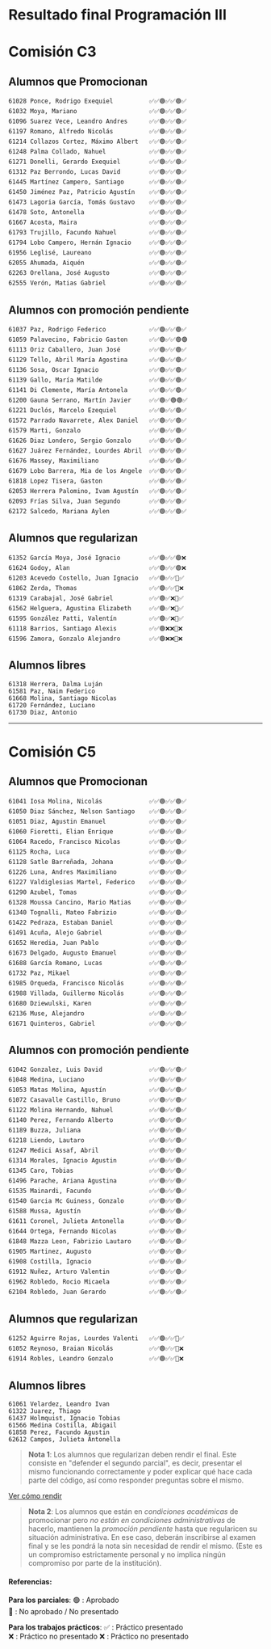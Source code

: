 # Resultado final Programación III

# Comisión C3

## Alumnos que Promocionan
``` 
61028 Ponce, Rodrigo Exequiel          ✅✅🟢✅✅🟢✅
61032 Moya, Mariano                    ✅✅🟢✅✅🟢✅
61096 Suarez Vece, Leandro Andres      ✅✅🟢✅✅🟢✅
61197 Romano, Alfredo Nicolás          ✅✅🟢✅✅🟢✅
61214 Collazos Cortez, Máximo Albert   ✅✅🟢✅✅🟢✅
61248 Palma Collado, Nahuel            ✅✅🟢✅✅🟢✅
61271 Donelli, Gerardo Exequiel        ✅✅🟢✅✅🟢✅
61312 Paz Berrondo, Lucas David        ✅✅🟢✅✅🟢✅
61445 Martínez Campero, Santiago       ✅✅🟢✅✅🟢✅
61450 Jiménez Paz, Patricio Agustín    ✅✅🟢✅✅🟢✅
61473 Lagoria García, Tomás Gustavo    ✅✅🟢✅✅🟢✅
61478 Soto, Antonella                  ✅✅🟢✅✅🟢✅
61667 Acosta, Maira                    ✅✅🟢✅✅🟢✅
61793 Trujillo, Facundo Nahuel         ✅✅🟢✅✅🟢✅
61794 Lobo Campero, Hernán Ignacio     ✅✅🟢✅✅🟢✅
61956 Leglisé, Laureano                ✅✅🟢✅✅🟢✅
62055 Ahumada, Aiquén                  ✅✅🟢✅✅🟢✅
62263 Orellana, José Augusto           ✅✅🟢✅✅🟢✅
62555 Verón, Matias Gabriel            ✅✅🟢✅✅🟢✅
```

## Alumnos con promoción pendiente
```
61037 Paz, Rodrigo Federico            ✅✅🟢✅✅🟢✅
61059 Palavecino, Fabricio Gaston      ✅✅🟢✅✅🟢🟢
61113 Oriz Caballero, Juan José        ✅✅🟢✅✅🟢✅
61129 Tello, Abril María Agostina      ✅✅🟢✅✅🟢✅
61136 Sosa, Oscar Ignacio              ✅✅🟢✅✅🟢✅
61139 Gallo, María Matilde             ✅✅🟢✅✅🟢✅
61141 Di Clemente, María Antonela      ✅✅🟢✅✅🟢✅
61200 Gauna Serrano, Martín Javier     ✅✅🟢✅🟢🟢✅
61221 Duclós, Marcelo Ezequiel         ✅✅🟢✅✅🟢✅
61572 Parrado Navarrete, Alex Daniel   ✅✅🟢✅✅🟢✅
61579 Marti, Gonzalo                   ✅✅🟢✅✅🟢✅
61626 Diaz Londero, Sergio Gonzalo     ✅✅🟢✅✅🟢✅
61627 Juárez Fernández, Lourdes Abril  ✅✅🟢✅✅🟢✅
61676 Massey, Maximiliano              ✅✅🟢✅✅🟢✅
61679 Lobo Barrera, Mia de los Angele  ✅✅🟢✅✅🟢✅
61818 Lopez Tisera, Gaston             ✅✅🟢✅✅🟢✅
62053 Herrera Palomino, Ivam Agustín   ✅✅🟢✅✅🟢✅
62093 Frías Silva, Juan Segundo        ✅✅🟢✅✅🟢✅
62172 Salcedo, Mariana Aylen           ✅✅🟢✅✅🟢✅
```

## Alumnos que regularizan
```
61352 García Moya, José Ignacio        ✅✅🟢✅✅🟢❌
61624 Godoy, Alan                      ✅✅🟢✅✅🟢❌
61203 Acevedo Costello, Juan Ignacio   ✅✅🟢✅✅🔴✅
61862 Zerda, Thomas                    ✅✅🟢✅✅🔴❌
61319 Carabajal, José Gabriel          ✅✅🟢✅❌🔴✅
61562 Helguera, Agustina Elizabeth     ✅✅🟢✅❌🔴✅
61595 González Patti, Valentín         ✅✅🟢✅❌🔴✅
61118 Barrios, Santiago Alexis         ✅✅🟢❌❌🔴❌
61596 Zamora, Gonzalo Alejandro        ✅✅🟢❌❌🔴❌
```

## Alumnos libres
```
61318 Herrera, Dalma Luján
61581 Paz, Naim Federico
61668 Molina, Santiago Nicolas
61720 Fernández, Luciano
61730 Diaz, Antonio
```

---
# Comisión C5

## Alumnos que Promocionan
```
61041 Iosa Molina, Nicolás             ✅✅🟢✅✅🟢✅
61050 Diaz Sánchez, Nelson Santiago    ✅✅🟢✅✅🟢✅
61051 Diaz, Agustin Emanuel            ✅✅🟢✅✅🟢✅
61060 Fioretti, Elian Enrique          ✅✅🟢✅✅🟢✅
61064 Racedo, Francisco Nicolas        ✅✅🟢✅✅🟢✅
61125 Rocha, Luca                      ✅✅🟢✅✅🟢✅
61128 Satle Barreñada, Johana          ✅✅🟢✅✅🟢✅
61226 Luna, Andres Maximiliano         ✅✅🟢✅✅🟢✅
61227 Valdiglesias Martel, Federico    ✅✅🟢✅✅🟢✅
61290 Azubel, Tomas                    ✅✅🟢✅✅🟢✅
61328 Moussa Cancino, Mario Matias     ✅✅🟢✅✅🟢✅
61340 Tognalli, Mateo Fabrizio         ✅✅🟢✅✅🟢✅
61422 Pedraza, Estaban Daniel          ✅✅🟢✅✅🟢✅
61491 Acuña, Alejo Gabriel             ✅✅🟢✅✅🟢✅
61652 Heredia, Juan Pablo              ✅✅🟢✅✅🟢✅
61673 Delgado, Augusto Emanuel         ✅✅🟢✅✅🟢✅
61688 García Romano, Lucas             ✅✅🟢✅✅🟢✅
61732 Paz, Mikael                      ✅✅🟢✅✅🟢✅
61985 Orqueda, Francisco Nicolás       ✅✅🟢✅✅🟢✅
61988 Villada, Guillermo Nicolás       ✅✅🟢✅✅🟢✅
61680 Dziewulski, Karen                ✅✅🟢✅✅🟢✅
62136 Muse, Alejandro                  ✅✅🟢✅✅🟢✅
61671 Quinteros, Gabriel               ✅✅🟢✅✅🟢✅
```
## Alumnos con promoción pendiente
```
61042 Gonzalez, Luis David             ✅✅🟢✅✅🟢✅
61048 Medina, Luciano                  ✅✅🟢✅✅🟢✅
61053 Matas Molina, Agustín            ✅✅🟢✅✅🟢✅
61072 Casavalle Castillo, Bruno        ✅✅🟢✅✅🟢✅
61122 Molina Hernando, Nahuel          ✅✅🟢✅✅🟢✅
61140 Perez, Fernando Alberto          ✅✅🟢✅✅🟢✅
61189 Buzza, Juliana                   ✅✅🟢✅✅🟢✅
61218 Liendo, Lautaro                  ✅✅🟢✅✅🟢✅
61247 Medici Assaf, Abril              ✅✅🟢✅✅🟢✅
61314 Morales, Ignacio Agustin         ✅✅🟢✅✅🟢✅
61345 Caro, Tobias                     ✅✅🟢✅✅🟢✅
61496 Parache, Ariana Agustina         ✅✅🟢✅✅🟢✅
61535 Mainardi, Facundo                ✅✅🟢✅✅🟢✅
61540 Garcia Mc Guiness, Gonzalo       ✅✅🟢✅✅🟢✅
61588 Mussa, Agustín                   ✅✅🟢✅✅🟢✅
61611 Coronel, Julieta Antonella       ✅✅🟢✅✅🟢✅
61644 Ortega, Fernando Nicolas         ✅✅🟢✅✅🟢✅
61848 Mazza Leon, Fabrizio Lautaro     ✅✅🟢✅✅🟢✅
61905 Martinez, Augusto                ✅✅🟢✅✅🟢✅
61908 Costilla, Ignacio                ✅✅🟢✅✅🟢✅
61912 Nuñez, Arturo Valentin           ✅✅🟢✅✅🟢✅
61962 Robledo, Rocio Micaela           ✅✅🟢✅✅🟢✅
62104 Robledo, Juan Gerardo            ✅✅🟢✅✅🟢✅
```


## Alumnos que regularizan
```
61252 Aguirre Rojas, Lourdes Valenti   ✅✅🟢✅✅🔴✅
61052 Reynoso, Braian Nicolás          ✅✅🟢✅✅🔴❌
61914 Robles, Leandro Gonzalo          ✅✅🟢✅✅🔴❌
```

## Alumnos libres
```
61061 Velardez, Leandro Ivan
61322 Juarez, Thiago
61437 Holmquist, Ignacio Tobias
61566 Medina Costilla, Abigail
61858 Perez, Facundo Agustin
62612 Campos, Julieta Antonella
```

> **Nota 1**: Los alumnos que regularizan deben rendir el final. Este consiste en "defender el segundo parcial", es decir, presentar el mismo funcionando correctamente y poder explicar qué hace cada parte del código, así como responder preguntas sobre el mismo.

[Ver cómo rendir](como_rendir.md)

> **Nota 2**: Los alumnos que están en _condiciones académicas_ de promocionar pero _no están en condiciones administrativas_ de hacerlo, mantienen la _promoción pendiente_ hasta que regularicen su situación administrativa. En ese caso, deberán inscribirse al examen final y se les pondrá la nota sin necesidad de rendir el mismo. (Este es un compromiso estrictamente personal y no implica ningún compromiso por parte de la institución).

#### Referencias:
**Para los parciales**:
🟢 : Aprobado  
🔴 : No aprobado / No presentado

**Para los trabajos prácticos**:
✅ : Práctico presentado  
❌ : Práctico no presentado
❌ : Práctico no presentado
